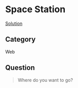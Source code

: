 # Space Station

[Solution](solve/solve.md)

## Category

Web

## Question

> Where do you want to go?
